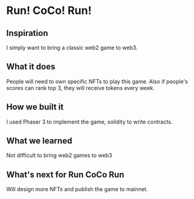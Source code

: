 # Run! CoCo! Run!

## Inspiration

I simply want to bring a classic web2 game to web3.

## What it does

People will need to own specific NFTs to play this game. Also if people's scores can rank top 3, they will receive tokens every week.

## How we built it

I used Phaser 3 to implement the game, solidity to write contracts.

## What we learned

Not difficult to bring web2 games to web3

## What's next for Run CoCo Run

Will design more NFTs and publish the game to mainnet.